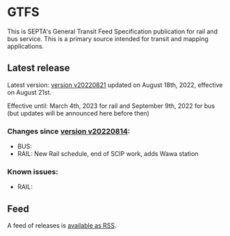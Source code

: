 # GTFS

This is SEPTA's General Transit Feed Specification publication for rail and bus service. This is a primary source intended for transit and mapping applications.

## Latest release

Latest version: [version v20220821](https://github.com/septadev/GTFS/releases/tag/v202208211) updated on August 18th, 2022, effective on August 21st.  

Effective until: March 4th, 2023 for rail and September 9th, 2022 for bus (but updates will be announced here before then)

### Changes since [version v20220814](https://github.com/septadev/GTFS/releases/tag/v202208141): 
 
*  BUS:  
*  RAIL: New Rail schedule, end of SCIP work, adds Wawa station

### Known issues:

* RAIL: 

## Feed

A feed of releases is [available as RSS](https://github.com/septadev/GTFS/releases.atom).

